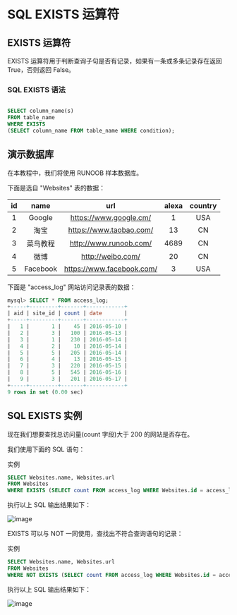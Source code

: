 # SQL EXISTS 运算符
## EXISTS 运算符
EXISTS 运算符用于判断查询子句是否有记录，如果有一条或多条记录存在返回 True，否则返回 False。
### SQL EXISTS 语法
```sql

SELECT column_name(s)
FROM table_name
WHERE EXISTS
(SELECT column_name FROM table_name WHERE condition);
```

## 演示数据库
在本教程中，我们将使用 RUNOOB 样本数据库。

下面是选自 "Websites" 表的数据：

| id  | name         | url                       | alexa | country |
|:---:|:------------:|:-------------------------:|:-----:|:-------:|
| 1  | Google       | https://www.google.cm/    | 1     | USA     |
| 2  | 淘宝       | https://www.taobao.com/   | 13    | CN      |
| 3  | 菜鸟教程 | http://www.runoob.com/    | 4689  | CN      |
| 4  | 微博       | http://weibo.com/         | 20    | CN      |
| 5  | Facebook     | https://www.facebook.com/ | 3     | USA     |

下面是 "access_log" 网站访问记录表的数据：

```sql
mysql> SELECT * FROM access_log;
+-----+---------+-------+------------+
| aid | site_id | count | date       |
+-----+---------+-------+------------+
|   1 |       1 |    45 | 2016-05-10 |
|   2 |       3 |   100 | 2016-05-13 |
|   3 |       1 |   230 | 2016-05-14 |
|   4 |       2 |    10 | 2016-05-14 |
|   5 |       5 |   205 | 2016-05-14 |
|   6 |       4 |    13 | 2016-05-15 |
|   7 |       3 |   220 | 2016-05-15 |
|   8 |       5 |   545 | 2016-05-16 |
|   9 |       3 |   201 | 2016-05-17 |
+-----+---------+-------+------------+
9 rows in set (0.00 sec)

```

## SQL EXISTS 实例
现在我们想要查找总访问量(count 字段)大于 200 的网站是否存在。

我们使用下面的 SQL 语句：

实例

```sql
SELECT Websites.name, Websites.url 
FROM Websites 
WHERE EXISTS (SELECT count FROM access_log WHERE Websites.id = access_log.site_id AND count > 200);
```
执行以上 SQL 输出结果如下：

![image](https://user-images.githubusercontent.com/18340126/173586276-8940f46f-c3e1-45e5-9756-0a89717439db.png)

EXISTS 可以与 NOT 一同使用，查找出不符合查询语句的记录：

实例
```sql
SELECT Websites.name, Websites.url 
FROM Websites 
WHERE NOT EXISTS (SELECT count FROM access_log WHERE Websites.id = access_log.site_id AND count > 200);
```
执行以上 SQL 输出结果如下：

![image](https://user-images.githubusercontent.com/18340126/173586508-1c4987a1-2ae1-4d59-bc47-22efdd625041.png)
